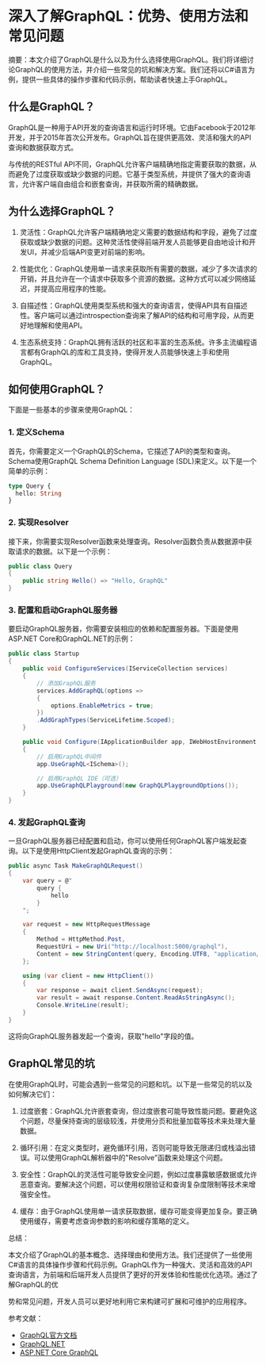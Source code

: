 # 深入了解GraphQL：优势、使用方法和常见问题

摘要：本文介绍了GraphQL是什么以及为什么选择使用GraphQL。我们将详细讨论GraphQL的使用方法，并介绍一些常见的坑和解决方案。我们还将以C#语言为例，提供一些具体的操作步骤和代码示例，帮助读者快速上手GraphQL。

## 什么是GraphQL？

GraphQL是一种用于API开发的查询语言和运行时环境。它由Facebook于2012年开发，并于2015年首次公开发布。GraphQL旨在提供更高效、灵活和强大的API查询和数据获取方式。

与传统的RESTful API不同，GraphQL允许客户端精确地指定需要获取的数据，从而避免了过度获取或缺少数据的问题。它基于类型系统，并提供了强大的查询语言，允许客户端自由组合和嵌套查询，并获取所需的精确数据。

## 为什么选择GraphQL？

1. 灵活性：GraphQL允许客户端精确地定义需要的数据结构和字段，避免了过度获取或缺少数据的问题。这种灵活性使得前端开发人员能够更自由地设计和开发UI，并减少后端API变更对前端的影响。

2. 性能优化：GraphQL使用单一请求来获取所有需要的数据，减少了多次请求的开销，并且允许在一个请求中获取多个资源的数据。这种方式可以减少网络延迟，并提高应用程序的性能。

3. 自描述性：GraphQL使用类型系统和强大的查询语言，使得API具有自描述性。客户端可以通过introspection查询来了解API的结构和可用字段，从而更好地理解和使用API。

4. 生态系统支持：GraphQL拥有活跃的社区和丰富的生态系统。许多主流编程语言都有GraphQL的库和工具支持，使得开发人员能够快速上手和使用GraphQL。

## 如何使用GraphQL？

下面是一些基本的步骤来使用GraphQL：

### 1. 定义Schema

首先，你需要定义一个GraphQL的Schema，它描述了API的类型和查询。Schema使用GraphQL Schema Definition Language (SDL)来定义。以下是一个简单的示例：

```graphql
type Query {
  hello: String
}
```

### 2. 实现Resolver

接下来，你需要实现Resolver函数来处理查询。Resolver函数负责从数据源中获取请求的数据。以下是一个示例：

```csharp
public class Query
{
    public string Hello() => "Hello, GraphQL"
}
```

### 3. 配置和启动GraphQL服务器

要启动GraphQL服务器，你需要安装相应的依赖和配置服务器。下面是使用ASP.NET Core和GraphQL.NET的示例：

```csharp
public class Startup
{
    public void ConfigureServices(IServiceCollection services)
    {
        // 添加GraphQL服务
        services.AddGraphQL(options =>
        {
            options.EnableMetrics = true;
        })
        .AddGraphTypes(ServiceLifetime.Scoped);
    }

    public void Configure(IApplicationBuilder app, IWebHostEnvironment env)
    {
        // 启用GraphQL中间件
        app.UseGraphQL<ISchema>();

        // 启用GraphQL IDE（可选）
        app.UseGraphQLPlayground(new GraphQLPlaygroundOptions());
    }
}
```

### 4. 发起GraphQL查询

一旦GraphQL服务器已经配置和启动，你可以使用任何GraphQL客户端发起查询。以下是使用HttpClient发起GraphQL查询的示例：

```csharp
public async Task MakeGraphQLRequest()
{
    var query = @"
        query {
            hello
        }
    ";

    var request = new HttpRequestMessage
    {
        Method = HttpMethod.Post,
        RequestUri = new Uri("http://localhost:5000/graphql"),
        Content = new StringContent(query, Encoding.UTF8, "application/graphql")
    };

    using (var client = new HttpClient())
    {
        var response = await client.SendAsync(request);
        var result = await response.Content.ReadAsStringAsync();
        Console.WriteLine(result);
    }
}
```

这将向GraphQL服务器发起一个查询，获取"hello"字段的值。

## GraphQL常见的坑

在使用GraphQL时，可能会遇到一些常见的问题和坑。以下是一些常见的坑以及如何解决它们：

1. 过度嵌套：GraphQL允许嵌套查询，但过度嵌套可能导致性能问题。要避免这个问题，尽量保持查询的层级较浅，并使用分页和批量加载等技术来处理大量数据。

2. 循环引用：在定义类型时，避免循环引用，否则可能导致无限递归或栈溢出错误。可以使用GraphQL解析器中的"Resolve"函数来处理这个问题。

3. 安全性：GraphQL的灵活性可能导致安全问题，例如过度暴露敏感数据或允许恶意查询。要解决这个问题，可以使用权限验证和查询复杂度限制等技术来增强安全性。

4. 缓存：由于GraphQL使用单一请求获取数据，缓存可能变得更加复杂。要正确使用缓存，需要考虑查询参数的影响和缓存策略的定义。

总结：

本文介绍了GraphQL的基本概念、选择理由和使用方法。我们还提供了一些使用C#语言的具体操作步骤和代码示例。GraphQL作为一种强大、灵活和高效的API查询语言，为前端和后端开发人员提供了更好的开发体验和性能优化选项。通过了解GraphQL的优

势和常见问题，开发人员可以更好地利用它来构建可扩展和可维护的应用程序。

参考文献：

- [GraphQL官方文档](https://graphql.org/)
- [GraphQL.NET](https://graphql-dotnet.github.io/)
- [ASP.NET Core GraphQL](https://github.com/graphql-dotnet/graphql-dotnet)